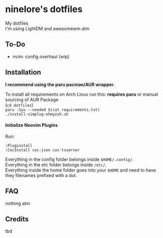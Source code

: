 # ninelore's dotfiles
My dotfiles    
I'm using LightDM and awesomewm atm

## To-Do

- nvim: config overhaul (wip)

## Installation
**I recommend using the paru pacman/AUR wrapper.**

To install all requirements on Arch Linux run this: **requires paru** or manual sourcing of AUR Package   
(`cd dotfiles`)   
`paru -Syu --needed $(cat requirements.txt)`   
`./install-vimplug-ohmyzsh.sh`  

#### Initialize Neovim Plugins
Run:  
```
:Pluginstall
:CocInstall coc-json coc-tsserver
```

Everything in the config folder belongs inside `$HOME/.config/`.    
Everything in the etc folder belongs inside `/etc/`.   
Everything inside the home folder goes into your `$HOME` and need to have they filenames prefixed with a dot.   

## FAQ
nothing atm

## Credits
tbd
